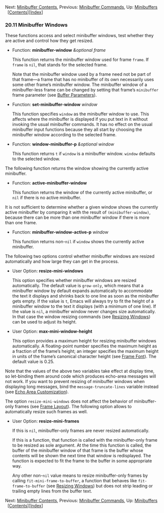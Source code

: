 <!-- This is the GNU Emacs Lisp Reference Manual
corresponding to Emacs version 27.2.

Copyright (C) 1990-1996, 1998-2021 Free Software Foundation,
Inc.

Permission is granted to copy, distribute and/or modify this document
under the terms of the GNU Free Documentation License, Version 1.3 or
any later version published by the Free Software Foundation; with the
Invariant Sections being "GNU General Public License," with the
Front-Cover Texts being "A GNU Manual," and with the Back-Cover
Texts as in (a) below.  A copy of the license is included in the
section entitled "GNU Free Documentation License."

(a) The FSF's Back-Cover Text is: "You have the freedom to copy and
modify this GNU manual.  Buying copies from the FSF supports it in
developing GNU and promoting software freedom." -->

<!-- Created by GNU Texinfo 6.7, http://www.gnu.org/software/texinfo/ -->

Next: [Minibuffer Contents](Minibuffer-Contents.html), Previous: [Minibuffer Commands](Minibuffer-Commands.html), Up: [Minibuffers](Minibuffers.html)   \[[Contents](index.html#SEC_Contents "Table of contents")]\[[Index](Index.html "Index")]

### 20.11 Minibuffer Windows

These functions access and select minibuffer windows, test whether they are active and control how they get resized.

*   Function: **minibuffer-window** *\&optional frame*

    This function returns the minibuffer window used for frame `frame`. If `frame` is `nil`, that stands for the selected frame.

    Note that the minibuffer window used by a frame need not be part of that frame—a frame that has no minibuffer of its own necessarily uses some other frame’s minibuffer window. The minibuffer window of a minibuffer-less frame can be changed by setting that frame’s `minibuffer` frame parameter (see [Buffer Parameters](Buffer-Parameters.html)).

<!---->

*   Function: **set-minibuffer-window** *window*

    This function specifies `window` as the minibuffer window to use. This affects where the minibuffer is displayed if you put text in it without invoking the usual minibuffer commands. It has no effect on the usual minibuffer input functions because they all start by choosing the minibuffer window according to the selected frame.

<!---->

*   Function: **window-minibuffer-p** *\&optional window*

    This function returns `t` if `window` is a minibuffer window. `window` defaults to the selected window.

The following function returns the window showing the currently active minibuffer.

*   Function: **active-minibuffer-window**

    This function returns the window of the currently active minibuffer, or `nil` if there is no active minibuffer.

It is not sufficient to determine whether a given window shows the currently active minibuffer by comparing it with the result of `(minibuffer-window)`, because there can be more than one minibuffer window if there is more than one frame.

*   Function: **minibuffer-window-active-p** *window*

    This function returns non-`nil` if `window` shows the currently active minibuffer.

The following two options control whether minibuffer windows are resized automatically and how large they can get in the process.

*   User Option: **resize-mini-windows**

    This option specifies whether minibuffer windows are resized automatically. The default value is `grow-only`, which means that a minibuffer window by default expands automatically to accommodate the text it displays and shrinks back to one line as soon as the minibuffer gets empty. If the value is `t`, Emacs will always try to fit the height of a minibuffer window to the text it displays (with a minimum of one line). If the value is `nil`, a minibuffer window never changes size automatically. In that case the window resizing commands (see [Resizing Windows](Resizing-Windows.html)) can be used to adjust its height.

<!---->

*   User Option: **max-mini-window-height**

    This option provides a maximum height for resizing minibuffer windows automatically. A floating-point number specifies the maximum height as a fraction of the frame’s height; an integer specifies the maximum height in units of the frame’s canonical character height (see [Frame Font](Frame-Font.html)). The default value is 0.25.

Note that the values of the above two variables take effect at display time, so let-binding them around code which produces echo-area messages will not work. If you want to prevent resizing of minibuffer windows when displaying long messages, bind the `message-truncate-lines` variable instead (see [Echo Area Customization](Echo-Area-Customization.html)).

The option `resize-mini-windows` does not affect the behavior of minibuffer-only frames (see [Frame Layout](Frame-Layout.html)). The following option allows to automatically resize such frames as well.

*   User Option: **resize-mini-frames**

    If this is `nil`, minibuffer-only frames are never resized automatically.

    If this is a function, that function is called with the minibuffer-only frame to be resized as sole argument. At the time this function is called, the buffer of the minibuffer window of that frame is the buffer whose contents will be shown the next time that window is redisplayed. The function is expected to fit the frame to the buffer in some appropriate way.

    Any other non-`nil` value means to resize minibuffer-only frames by calling `fit-mini-frame-to-buffer`, a function that behaves like `fit-frame-to-buffer` (see [Resizing Windows](Resizing-Windows.html)) but does not strip leading or trailing empty lines from the buffer text.

Next: [Minibuffer Contents](Minibuffer-Contents.html), Previous: [Minibuffer Commands](Minibuffer-Commands.html), Up: [Minibuffers](Minibuffers.html)   \[[Contents](index.html#SEC_Contents "Table of contents")]\[[Index](Index.html "Index")]

